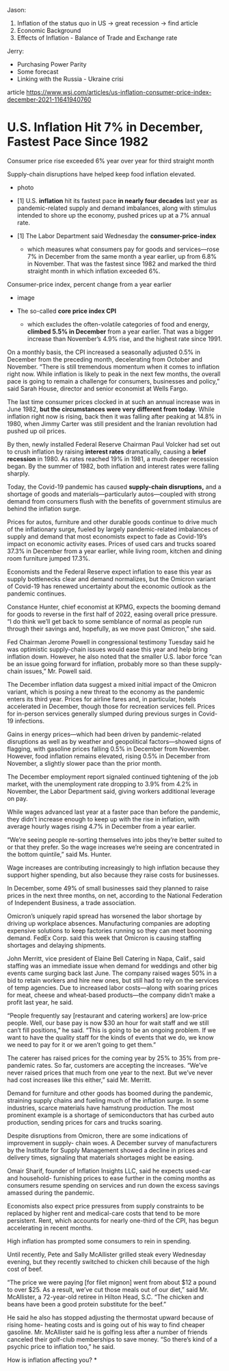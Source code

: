 Jason:

1. Inflation of the status quo in US -> great recession -> find article
2. Economic Background
3. Effects of Inflation - Balance of Trade and Exchange rate

Jerry:

- Purchasing Power Parity
- Some forecast
- Linking with the Russia - Ukraine crisi

article
https://www.wsj.com/articles/us-inflation-consumer-price-index-december-2021-11641940760

# U.S. Inflation Hit 7% in December, Fastest Pace Since 1982

Consumer price rise exceeded 6% year over year for third straight month

Supply-chain disruptions have helped keep food inflation elevated.

- photo

- [1] U.S. **inflation** hit its fastest pace **in nearly four decades** last year as pandemic-related supply and demand imbalances, along with stimulus intended to shore up the economy, pushed prices up at a 7% annual rate.

- [1] The Labor Department said Wednesday the **consumer-price-index**
  - which measures what consumers pay for goods and services—rose 7% in December from the same month a year earlier, up from 6.8% in November. That was the fastest since 1982 and marked the third straight month in which inflation exceeded 6%.

Consumer-price index, percent change from a year earlier

- image

- The so-called **core price index CPI**
  - which excludes the often-volatile categories of food and energy, **climbed 5.5% in December** from a year earlier. That was a bigger increase than November’s 4.9% rise, and the highest rate since 1991.

On a monthly basis, the CPI increased a seasonally adjusted 0.5% in December from the preceding month, decelerating from October and November. “There is still tremendous momentum when it comes to inflation right now. While inflation is likely to peak in the next few months, the overall pace is going to remain a challenge for consumers, businesses and policy,” said Sarah House, director and senior economist at Wells Fargo.

The last time consumer prices clocked in at such an annual increase was in June 1982, **but the circumstances were very different from today**. While inflation right now is rising, back then it was falling after peaking at 14.8% in 1980, when Jimmy Carter was still president and the Iranian revolution had pushed up oil prices.

By then, newly installed Federal Reserve Chairman Paul Volcker had set out to crush inflation by raising **interest rates** dramatically, causing a **brief recession** in 1980. As rates reached 19% in 1981, a much deeper recession began. By the summer of 1982, both inflation and interest rates were falling sharply.

Today, the Covid-19 pandemic has caused **supply-chain disruptions,** and a shortage of goods and materials—particularly autos—coupled with strong demand from consumers flush with the benefits of government stimulus are behind the inflation surge.

Prices for autos, furniture and other durable goods continue to drive much of the inflationary surge, fueled by largely pandemic-related imbalances of supply and demand that most economists expect to fade as Covid-19’s impact on economic activity eases. Prices of used cars and trucks soared 37.3% in December from a year earlier, while living room, kitchen and dining room furniture jumped 17.3%.

Economists and the Federal Reserve expect inflation to ease this year as supply bottlenecks clear and demand normalizes, but the Omicron variant of Covid-19 has renewed uncertainty about the economic outlook as the pandemic continues.

Constance Hunter, chief economist at KPMG, expects the booming demand for goods to reverse in the first half of 2022, easing overall price pressure. “I do think we’ll get back to some semblance of normal as people run through their savings and, hopefully, as we move past Omicron,” she said.

Fed Chairman Jerome Powell in congressional testimony Tuesday said he was optimistic supply-chain issues would ease this year and help bring inflation down. However, he also noted that the smaller U.S. labor force “can be an issue going forward for inflation, probably more so than these supply-chain issues,” Mr. Powell said.

The December inflation data suggest a mixed initial impact of the Omicron variant, which is posing a new threat to the economy as the pandemic enters its third year. Prices for airline fares and, in particular, hotels accelerated in December, though those for recreation services fell. Prices for in-person services generally slumped during previous surges in Covid-19 infections.

Gains in energy prices—which had been driven by pandemic-related disruptions as well as by weather and geopolitical factors—showed signs of flagging, with gasoline prices falling 0.5% in December from November. However, food inflation remains elevated, rising 0.5% in December from November, a slightly slower pace than the prior month.

The December employment report signaled continued tightening of the job market, with the unemployment rate dropping to 3.9% from 4.2% in November, the Labor Department said, giving workers additional leverage on pay.

While wages advanced last year at a faster pace than before the pandemic, they didn’t increase enough to keep up with the rise in inflation, with average hourly wages rising 4.7% in December from a year earlier.

“We’re seeing people re-sorting themselves into jobs they’re better suited to or that they prefer. So the wage increases we’re seeing are concentrated in the bottom quintile,” said Ms. Hunter.

Wage increases are contributing increasingly to high inflation because they support higher spending, but also because they raise costs for businesses.

In December, some 49% of small businesses said they planned to raise prices in the next three months, on net, according to the National Federation of Independent Business, a trade association.

Omicron’s uniquely rapid spread has worsened the labor shortage by driving up workplace absences. Manufacturing companies are adopting expensive solutions to keep factories running so they can meet booming demand. FedEx Corp. said this week that Omicron is causing staffing shortages and delaying shipments.

John Merritt, vice president of Elaine Bell Catering in Napa, Calif., said staffing was an immediate issue when demand for weddings and other big events came surging back last June. The company raised wages 50% in a bid to retain workers and hire new ones, but still had to rely on the services of temp agencies. Due to increased labor costs—along with soaring prices for meat, cheese and wheat-based products—the company didn’t make a profit last year, he said.

“People frequently say [restaurant and catering workers] are low-price people. Well, our base pay is now $30 an hour for wait staff and we still can’t fill positions,” he said. “This is going to be an ongoing problem. If we want to have the quality staff for the kinds of events that we do, we know we need to pay for it or we aren’t going to get them.”

The caterer has raised prices for the coming year by 25% to 35% from pre-pandemic rates. So far, customers are accepting the increases. “We’ve never raised prices that much from one year to the next. But we’ve never had cost increases like this either,” said Mr. Merritt.

Demand for furniture and other goods has boomed during the pandemic, straining supply chains and fueling much of the inflation surge. In some industries, scarce materials have hamstrung production. The most prominent example is a shortage of semiconductors that has curbed auto production, sending prices for cars and trucks soaring.

Despite disruptions from Omicron, there are some indications of improvement in supply- chain woes. A December survey of manufacturers by the Institute for Supply Management showed a decline in prices and delivery times, signaling that materials shortages might be easing.

Omair Sharif, founder of Inflation Insights LLC, said he expects used-car and household- furnishing prices to ease further in the coming months as consumers resume spending on services and run down the excess savings amassed during the pandemic.

Economists also expect price pressures from supply constraints to be replaced by higher rent and medical-care costs that tend to be more persistent. Rent, which accounts for nearly one-third of the CPI, has begun accelerating in recent months.

High inflation has prompted some consumers to rein in spending.

Until recently, Pete and Sally McAllister grilled steak every Wednesday evening, but they recently switched to chicken chili because of the high cost of beef.

“The price we were paying [for filet mignon] went from about $12 a pound to over $25. As a result, we’ve cut those meals out of our diet,” said Mr. McAllister, a 72-year-old retiree in Hilton Head, S.C. “The chicken and beans have been a good protein substitute for the beef.”

He said he also has stopped adjusting the thermostat upward because of rising home- heating costs and is going out of his way to find cheaper gasoline. Mr. McAllister said he is golfing less after a number of friends canceled their golf-club memberships to save money. “So there’s kind of a psychic price to inflation too,” he said.

How is inflation affecting you? \*
